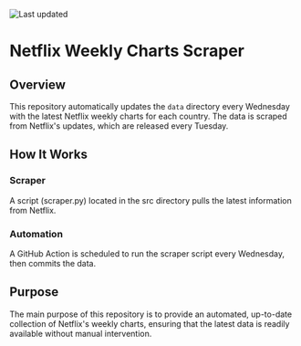 ![Last updated](https://img.shields.io/badge/Last%20updated-2025--07--16-blue)

# Netflix Weekly Charts Scraper

## Overview
This repository automatically updates the `data` directory every Wednesday with the latest Netflix weekly charts for each country. The data is scraped from Netflix's updates, which are released every Tuesday.

## How It Works
### Scraper
A script (scraper.py) located in the src directory pulls the latest information from Netflix.

### Automation
A GitHub Action is scheduled to run the scraper script every Wednesday, then commits the data.

## Purpose
The main purpose of this repository is to provide an automated, up-to-date collection of Netflix's weekly charts, ensuring that the latest data is readily available without manual intervention.
